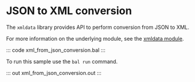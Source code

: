 # JSON to XML conversion

The `xmldata` library provides API to perform conversion from JSON to XML.

For more information on the underlying module, see the [xmldata module](https://docs.central.ballerina.io/ballerina/xmldata/latest/).

::: code xml_from_json_conversion.bal :::

To run this sample use the `bal run` command.

::: out xml_from_json_conversion.out :::
